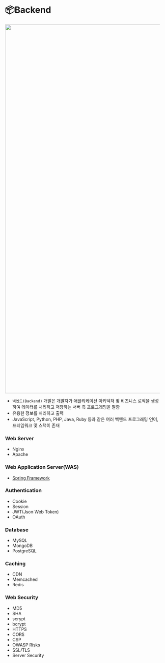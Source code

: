 # 📦Backend

<img src="https://miro.medium.com/v2/resize:fit:1400/0*cV74X15zJgtxzXwN.png" width="1200"/>

- `백엔드(Backend)` 개발은 개발자가 애플리케이션 아키텍처 및 비즈니스 로직을 생성하여 데이터를 처리하고 저장하는 서버 측 프로그래밍을 말함
- 유용한 정보를 처리하고 출력
- JavaScript, Python, PHP, Java, Ruby 등과 같은 여러 백엔드 프로그래밍 언어, 프레임워크 및 스택이 존재

### Web Server
- Nginx
- Apache

### Web Application Server(WAS)
- [Spring Framework](./Backend/Spring/Spring%20Learning%20Guide.md)

### Authentication
- Cookie
- Session
- JWT(Json Web Token)
- OAuth

### Database
- MySQL
- MongoDB
- PostgreSQL

### Caching
- CDN
- Memcached
- Redis

### Web Security
- MD5
- SHA
- scrypt
- bcrypt
- HTTPS
- CORS
- CSP
- OWASP Risks
- SSL/TLS
- Server Security
